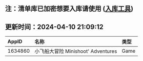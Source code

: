 ## 注：清单库已加密想要入库请使用 ([入库工具](https://github.com/BlankTMing/ManifestAutoUpdate/releases))

## 更新时间：2024-04-10 21:09:12
| AppID | 名称 | 类型  |
| :-------------------- | :----------------------------- | :----------- |
| 1634860 | 小飞船大冒险 Minishoot' Adventures| Game |
